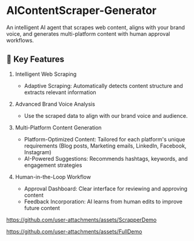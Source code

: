 # AIContentScraper-Generator
An intelligent AI agent that scrapes web content, aligns with your brand voice, and generates multi-platform content with human approval workflows.

## 🌟 Key Features
1. Intelligent Web Scraping
   - Adaptive Scraping: Automatically detects content structure and extracts relevant information

2. Advanced Brand Voice Analysis
   - Use the scraped data to align with our brand voice and audience.

3. Multi-Platform Content Generation
   - Platform-Optimized Content: Tailored for each platform's unique requirements  (Blog posts, Marketing emails, LinkedIn, Facebook, Instagram)
   - AI-Powered Suggestions: Recommends hashtags, keywords, and engagement strategies
  
4. Human-in-the-Loop Workflow
   - Approval Dashboard: Clear interface for reviewing and approving content
   - Feedback Incorporation: AI learns from human edits to improve future content



https://github.com/user-attachments/assets/ScrapperDemo



https://github.com/user-attachments/assets/FullDemo

